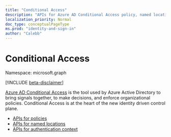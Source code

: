 ```yaml
---
title: "Conditional Access"
description: "APIs for Azure AD Conditional Access policy, named locations and authenticationcontextclassreferences."
localization_priority: Normal
doc_type: conceptualPageType
ms.prod: "identity-and-sign-in"
author: "Calebb"
---
```


# Conditional Access

Namespace: microsoft.graph

[!INCLUDE [beta-disclaimer](../../includes/beta-disclaimer.md)]

[Azure AD Conditional Access](/azure/active-directory/conditional-access) is the tool used by Azure Active Directory to bring signals together, to make decisions, and enforce organizational policies. Conditional Access is at the heart of the new identity driven control plane.

- [APIs for policies](conditionalaccesspolicy.md)
- [APIs for named locations](namedlocation.md)
- [APIs for authentication context](authenticationcontextclassreference.md)

<!-- uuid: 8fcb5dbc-d5aa-4681-8e31-b001d5168d79
2015-10-25 14:57:30 UTC -->
<!--
{
  "type": "#page.annotation",
  "description": "Service root",
  "keywords": "",
  "section": "documentation",
  "tocPath": "",
  "suppressions": []
}
-->
